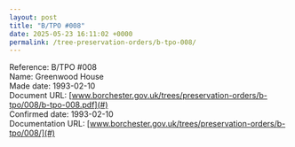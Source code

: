 ```yaml
---
layout: post
title: "B/TPO #008"
date: 2025-05-23 16:11:02 +0000
permalink: /tree-preservation-orders/b-tpo-008/
---
```


Reference: B/TPO #008 <br/>
Name: Greenwood House<br/>
Made date: 1993-02-10<br/>
Document URL: [www.borchester.gov.uk/trees/preservation-orders/b-tpo/008/b-tpo-008.pdf](#)<br/>
Confirmed date: 1993-02-10<br/>
Documentation URL: [www.borchester.gov.uk/trees/preservation-orders/b-tpo/008/](#)<br/>
